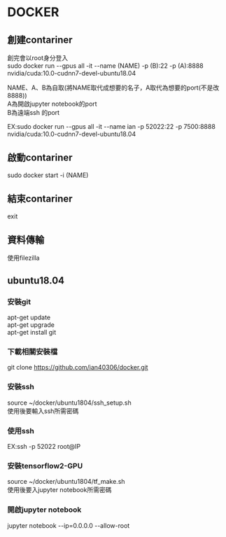 # DOCKER  
## 創建contariner  
創完會以root身分登入  
sudo docker run --gpus all -it --name (NAME) -p (B):22 -p (A):8888 nvidia/cuda:10.0-cudnn7-devel-ubuntu18.04  
  
NAME、A、B為自取(將NAME取代成想要的名子，A取代為想要的port(不是改8888))  
A為開啟jupyter notebook的port  
B為遠端ssh 的port  
  
EX:sudo docker run --gpus all -it --name ian -p 52022:22 -p 7500:8888 nvidia/cuda:10.0-cudnn7-devel-ubuntu18.04  
## 啟動contariner  
sudo docker start -i (NAME)
## 結束contariner  
exit
## 資料傳輸
使用filezilla
## ubuntu18.04
### 安裝git
apt-get update  
apt-get upgrade  
apt-get install git
### 下載相關安裝檔
git clone https://github.com/ian40306/docker.git
### 安裝ssh
source ~/docker/ubuntu1804/ssh_setup.sh  
使用後要輸入ssh所需密碼  
### 使用ssh
EX:ssh -p 52022 root@IP
### 安裝tensorflow2-GPU
source ~/docker/ubuntu1804/tf_make.sh  
使用後要入jupyter notebook所需密碼
### 開啟jupyter notebook
jupyter notebook --ip=0.0.0.0 --allow-root
